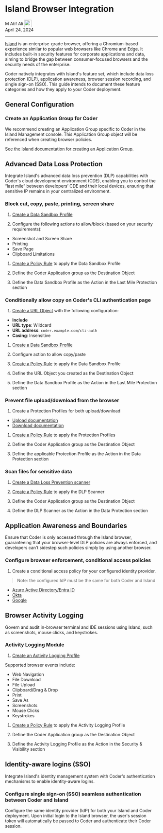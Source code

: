 # Island Browser Integration

<div>
  <a href="https://github.com/ericpaulsen" style="text-decoration: none; color: inherit;">
    <span style="vertical-align:middle;">M Atif Ali</span>
    <img src="https://github.com/ericpaulsen.png" width="24px" height="24px" style="vertical-align:middle; margin: 0px;"/>
  </a>
</div>
April 24, 2024

---

[Island](https://www.island.io/) is an enterprise-grade browser, offering a
Chromium-based experience similar to popular web browsers like Chrome and Edge.
It includes built-in security features for corporate applications and data,
aiming to bridge the gap between consumer-focused browsers and the security
needs of the enterprise.

Coder natively integrates with Island's feature set, which include data loss
protection (DLP), application awareness, browser session recording, and single
sign-on (SSO). This guide intends to document these feature categories and how
they apply to your Coder deployment.

## General Configuration

### Create an Application Group for Coder

We recommend creating an Application Group specific to Coder in the Island
Management console. This Application Group object will be referenced when
creating browser policies.

[See the Island documentation for creating an Application Group](https://documentation.island.io/docs/create-and-configure-an-application-group-object).

## Advanced Data Loss Protection

Integrate Island's advanced data loss prevention (DLP) capabilities with Coder's
cloud development environment (CDE), enabling you to control the “last mile”
between developers’ CDE and their local devices, ensuring that sensitive IP
remains in your centralized environment.

### Block cut, copy, paste, printing, screen share

1. [Create a Data Sandbox Profile](https://documentation.island.io/docs/create-and-configure-a-data-sandbox-profile)

1. Configure the following actions to allow/block (based on your security
   requirements):

- Screenshot and Screen Share
- Printing
- Save Page
- Clipboard Limitations

1. [Create a Policy Rule](https://documentation.island.io/docs/create-and-configure-a-policy-rule-general)
   to apply the Data Sandbox Profile

1. Define the Coder Application group as the Destination Object

1. Define the Data Sandbox Profile as the Action in the Last Mile Protection
   section

### Conditionally allow copy on Coder's CLI authentication page

1. [Create a URL Object](https://documentation.island.io/docs/create-and-configure-a-policy-rule-general)
   with the following configuration:

- **Include**
- **URL type**: Wildcard
- **URL address**: `coder.example.com/cli-auth`
- **Casing**: Insensitive

1. [Create a Data Sandbox Profile](https://documentation.island.io/docs/create-and-configure-a-data-sandbox-profile)

1. Configure action to allow copy/paste

1. [Create a Policy Rule](https://documentation.island.io/docs/create-and-configure-a-policy-rule-general)
   to apply the Data Sandbox Profile

1. Define the URL Object you created as the Destination Object

1. Define the Data Sandbox Profile as the Action in the Last Mile Protection
   section

### Prevent file upload/download from the browser

1. Create a Protection Profiles for both upload/download

- [Upload documentation](https://documentation.island.io/docs/create-and-configure-an-upload-protection-profile)
- [Download documentation](https://documentation.island.io/v1/docs/en/create-and-configure-a-download-protection-profile)

1. [Create a Policy Rule](https://documentation.island.io/docs/create-and-configure-a-policy-rule-general)
   to apply the Protection Profiles

1. Define the Coder Application group as the Destination Object

1. Define the applicable Protection Profile as the Action in the Data Protection
   section

### Scan files for sensitive data

1. [Create a Data Loss Prevention scanner](https://documentation.island.io/docs/create-a-data-loss-prevention-scanner)

1. [Create a Policy Rule](https://documentation.island.io/docs/create-and-configure-a-policy-rule-general)
   to apply the DLP Scanner

1. Define the Coder Application group as the Destination Object

1. Define the DLP Scanner as the Action in the Data Protection section

## Application Awareness and Boundaries

Ensure that Coder is only accessed through the Island browser, guaranteeing that
your browser-level DLP policies are always enforced, and developers can’t
sidestep such policies simply by using another browser.

### Configure browser enforcement, conditional access policies

1. Create a conditional access policy for your configured identity provider.

> Note: the configured IdP must be the same for both Coder and Island

- [Azure Active Directory/Entra ID](https://documentation.island.io/docs/configure-browser-enforcement-for-island-with-azure-ad#create-and-apply-a-conditional-access-policy)
- [Okta](https://documentation.island.io/docs/configure-browser-enforcement-for-island-with-okta)
- [Google](https://documentation.island.io/docs/configure-browser-enforcement-for-island-with-google-enterprise)

## Browser Activity Logging

Govern and audit in-browser terminal and IDE sessions using Island, such as
screenshots, mouse clicks, and keystrokes.

### Activity Logging Module

1. [Create an Activity Logging Profile](https://documentation.island.io/docs/create-and-configure-an-activity-logging-profile)

Supported browser events include:

- Web Navigation
- File Download
- File Upload
- Clipboard/Drag & Drop
- Print
- Save As
- Screenshots
- Mouse Clicks
- Keystrokes

1. [Create a Policy Rule](https://documentation.island.io/docs/create-and-configure-a-policy-rule-general)
   to apply the Activity Logging Profile

1. Define the Coder Application group as the Destination Object

1. Define the Activity Logging Profile as the Action in the Security &
   Visibility section

## Identity-aware logins (SSO)

Integrate Island's identity management system with Coder's authentication
mechanisms to enable identity-aware logins.

### Configure single sign-on (SSO) seamless authentication between Coder and Island

Configure the same identity provider (IdP) for both your Island and Coder
deployment. Upon initial login to the Island browser, the user's session token
will automatically be passed to Coder and authenticate their Coder session.
